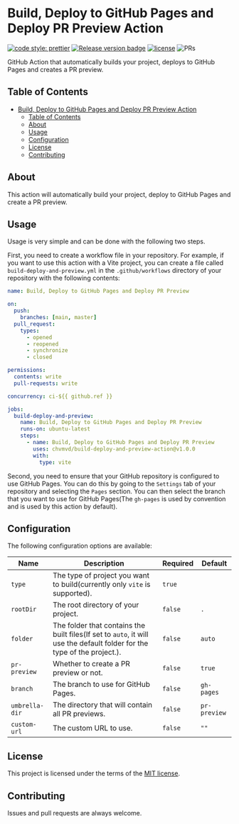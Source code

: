 # Build, Deploy to GitHub Pages and Deploy PR Preview Action

[![code style: prettier](https://img.shields.io/badge/code_style-prettier-ff69b4.svg?style=flat-square)](https://github.com/prettier/prettier)
[![Release version badge](https://img.shields.io/github/v/release/chvmvd/build-deploy-and-preview-action.svg?logo=github)](https://github.com/chvmvd/build-deploy-and-preview-action/releases)
[![license](https://img.shields.io/badge/license-MIT-informational.svg)](LICENSE)
![PRs](https://img.shields.io/badge/PRs-welcome-brightgreen.svg)

GitHub Action that automatically builds your project, deploys to GitHub Pages and creates a PR preview.

## Table of Contents

- [Build, Deploy to GitHub Pages and Deploy PR Preview Action](#build-deploy-to-github-pages-and-deploy-pr-preview-action)
  - [Table of Contents](#table-of-contents)
  - [About](#about)
  - [Usage](#usage)
  - [Configuration](#configuration)
  - [License](#license)
  - [Contributing](#contributing)

## About

This action will automatically build your project, deploy to GitHub Pages and create a PR preview.

## Usage

Usage is very simple and can be done with the following two steps.

First, you need to create a workflow file in your repository. For example, if you want to use this action with a Vite project, you can create a file called `build-deploy-and-preview.yml` in the `.github/workflows` directory of your repository with the following contents:

```yaml
name: Build, Deploy to GitHub Pages and Deploy PR Preview

on:
  push:
    branches: [main, master]
  pull_request:
    types:
      - opened
      - reopened
      - synchronize
      - closed

permissions:
  contents: write
  pull-requests: write

concurrency: ci-${{ github.ref }}

jobs:
  build-deploy-and-preview:
    name: Build, Deploy to GitHub Pages and Deploy PR Preview
    runs-on: ubuntu-latest
    steps:
      - name: Build, Deploy to GitHub Pages and Deploy PR Preview
        uses: chvmvd/build-deploy-and-preview-action@v1.0.0
        with:
          type: vite
```

Second, you need to ensure that your GitHub repository is configured to use GitHub Pages. You can do this by going to the `Settings` tab of your repository and selecting the `Pages` section. You can then select the branch that you want to use for GitHub Pages(The `gh-pages` is used by convention and is used by this action by default).

## Configuration

The following configuration options are available:

| Name           | Description                                                                                                              | Required | Default      |
| -------------- | ------------------------------------------------------------------------------------------------------------------------ | -------- | ------------ |
| `type`         | The type of project you want to build(currently only `vite` is supported).                                               | `true`   |              |
| `rootDir`      | The root directory of your project.                                                                                      | `false`  | `.`          |
| `folder`       | The folder that contains the built files(If set to `auto`, it will use the default folder for the type of the project.). | `false`  | `auto`       |
| `pr-preview`   | Whether to create a PR preview or not.                                                                                   | `false`  | `true`       |
| `branch`       | The branch to use for GitHub Pages.                                                                                      | `false`  | `gh-pages`   |
| `umbrella-dir` | The directory that will contain all PR previews.                                                                         | `false`  | `pr-preview` |
| `custom-url`   | The custom URL to use.                                                                                                   | `false`  | `""`         |

## License

This project is licensed under the terms of the [MIT license](LICENSE).

## Contributing

Issues and pull requests are always welcome.
